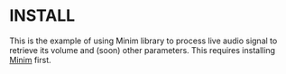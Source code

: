 # INSTALL

This is the example of using Minim library to process live audio signal to retrieve
its volume and (soon) other parameters. This requires installing [Minim](http://code.compartmental.net/tools/minim/) first.

